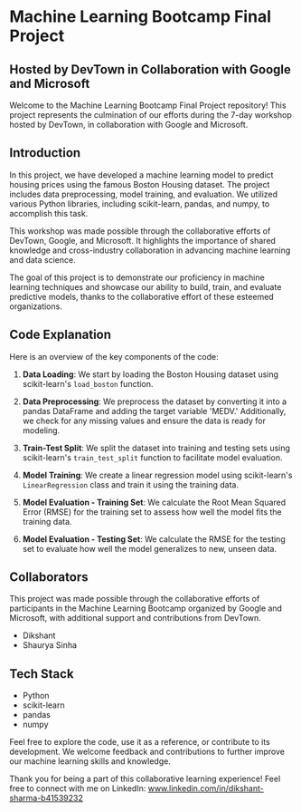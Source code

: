 # Machine Learning Bootcamp Final Project
## Hosted by DevTown in Collaboration with Google and Microsoft

Welcome to the Machine Learning Bootcamp Final Project repository! This project represents the culmination of our efforts during the 7-day workshop hosted by DevTown, in collaboration with Google and Microsoft.

## Introduction
In this project, we have developed a machine learning model to predict housing prices using the famous Boston Housing dataset. The project includes data preprocessing, model training, and evaluation. We utilized various Python libraries, including scikit-learn, pandas, and numpy, to accomplish this task.

This workshop was made possible through the collaborative efforts of DevTown, Google, and Microsoft. It highlights the importance of shared knowledge and cross-industry collaboration in advancing machine learning and data science.

The goal of this project is to demonstrate our proficiency in machine learning techniques and showcase our ability to build, train, and evaluate predictive models, thanks to the collaborative effort of these esteemed organizations.

## Code Explanation
Here is an overview of the key components of the code:

1. **Data Loading**: We start by loading the Boston Housing dataset using scikit-learn's `load_boston` function.

2. **Data Preprocessing**: We preprocess the dataset by converting it into a pandas DataFrame and adding the target variable 'MEDV.' Additionally, we check for any missing values and ensure the data is ready for modeling.

3. **Train-Test Split**: We split the dataset into training and testing sets using scikit-learn's `train_test_split` function to facilitate model evaluation.

4. **Model Training**: We create a linear regression model using scikit-learn's `LinearRegression` class and train it using the training data.

5. **Model Evaluation - Training Set**: We calculate the Root Mean Squared Error (RMSE) for the training set to assess how well the model fits the training data.

6. **Model Evaluation - Testing Set**: We calculate the RMSE for the testing set to evaluate how well the model generalizes to new, unseen data.

## Collaborators
This project was made possible through the collaborative efforts of participants in the Machine Learning Bootcamp organized by Google and Microsoft, with additional support and contributions from DevTown.

- Dikshant
- Shaurya Sinha

## Tech Stack
- Python
- scikit-learn
- pandas
- numpy

Feel free to explore the code, use it as a reference, or contribute to its development. We welcome feedback and contributions to further improve our machine learning skills and knowledge.

Thank you for being a part of this collaborative learning experience!
Feel free to connect with me on LinkedIn: www.linkedin.com/in/dikshant-sharma-b41539232
